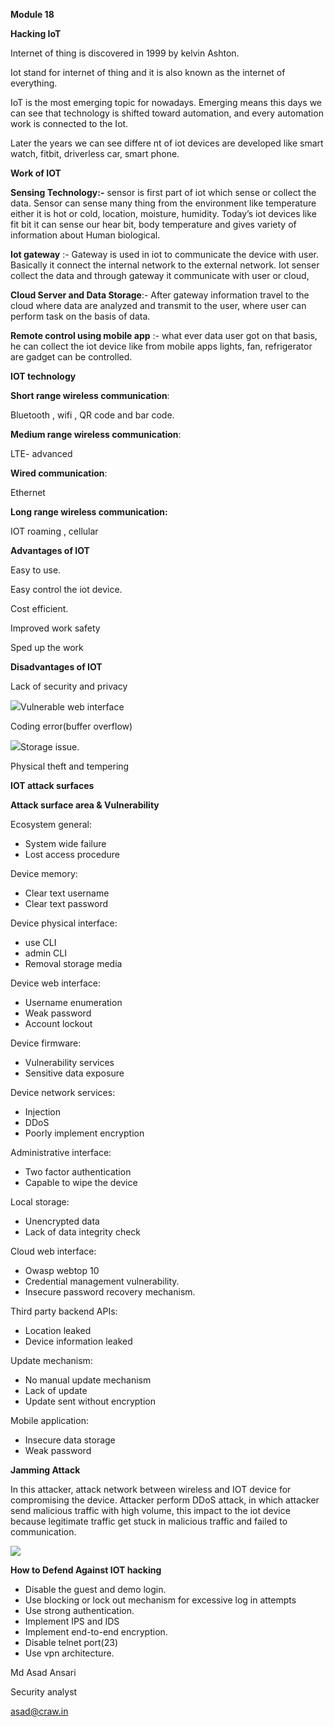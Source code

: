﻿**Module 18**

**Hacking IoT**

Internet of thing is discovered in 1999 by kelvin Ashton.

Iot stand for internet of thing and it is also known as the internet of everything.

IoT is the most emerging topic for nowadays. Emerging means this days we can see that technology is shifted toward automation, and every automation work is connected to the Iot.

Later the years we can see differe  nt of iot devices are developed like smart watch, fitbit, driverless car, smart phone.

**Work of IOT** 

**Sensing Technology:-** sensor is first part of iot which sense or collect the data. Sensor can sense many thing from the environment like temperature either it is hot or cold, location, moisture, humidity. Today’s iot devices like fit bit it can sense our hear bit, body temperature and gives variety of information about Human biological.

**Iot gateway** :- Gateway is used in iot to communicate the device with user. Basically it connect the internal network to the external network. Iot senser collect the data and through gateway it communicate with user or cloud,

**Cloud Server and Data Storage**:- After gateway information travel to the cloud where data are analyzed and transmit to the user, where user can perform task on the basis of data.

**Remote control using mobile app** :- what ever data user got on that basis, he can collect the iot device like from mobile apps lights,  fan, refrigerator are gadget can be controlled.

**IOT technology**

**Short range wireless communication**: 

Bluetooth , wifi , QR code and bar code.

**Medium range wireless communication**:

LTE- advanced

**Wired communication**:

Ethernet

**Long range wireless communication:**

IOT roaming , cellular 

**Advantages of IOT** 

Easy to use.

Easy control the iot device.

Cost efficient.

Improved work safety

Sped up the work

**Disadvantages of IOT**

Lack of security and privacy

![](Aspose.Words.1f5275cf-29f1-4998-a6f0-219d9c5f3643.001.png)Vulnerable web interface

Coding error(buffer overflow)

![](Aspose.Words.1f5275cf-29f1-4998-a6f0-219d9c5f3643.001.png)Storage issue.

Physical theft and tempering

**IOT attack surfaces**

**Attack surface area & Vulnerability**

Ecosystem general: 

- System wide failure 
- Lost access procedure

Device memory: 

- Clear text username 
- Clear text password

Device physical interface: 

- use CLI
- admin CLI
- Removal storage media

Device web interface:

- Username enumeration
- Weak password
- Account lockout

Device firmware:

- Vulnerability services
- Sensitive data exposure

Device network services:

- Injection 
- DDoS
- Poorly implement encryption

Administrative interface:

- Two factor authentication 
- Capable to wipe the device

Local storage:

- Unencrypted data
- Lack of data integrity check

Cloud web interface:

- Owasp webtop 10
- Credential management vulnerability.
- Insecure password recovery mechanism.

Third party backend APIs:

- Location leaked
- Device information leaked 

Update mechanism:

- No manual update mechanism
- Lack of update 
- Update sent without encryption

Mobile application:

- Insecure data storage
- Weak password



**Jamming Attack**

In this attacker, attack network between wireless and IOT device for compromising the device. Attacker perform DDoS attack, in which attacker send malicious traffic with high volume, this impact to the iot device because legitimate traffic get stuck in malicious traffic and failed to communication.

![](Aspose.Words.1f5275cf-29f1-4998-a6f0-219d9c5f3643.002.png)

**How to Defend Against IOT hacking** 

- Disable the guest and demo login.
- Use blocking or lock out mechanism for excessive log in attempts
- Use strong authentication.
- Implement IPS and IDS
- Implement end-to-end encryption.
- Disable telnet port(23)
- Use vpn architecture.


Md Asad Ansari

Security analyst

asad@craw.in
